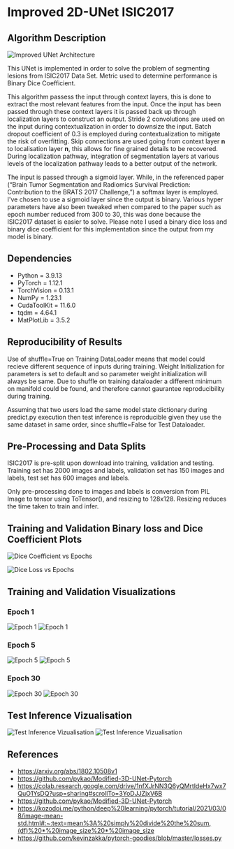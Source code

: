# Improved 2D-UNet ISIC2017

## Algorithm Description

![Improved UNet Architecture](https://github.com/Kamran496/PatternFlow/blob/master/recognition/Improved%20UNet%20Segmentation%20s4484695/Results/UNet.PNG)

This UNet is implemented in order to solve the problem of segmenting lesions from ISIC2017 Data Set. Metric used to determine performance is Binary Dice Coefficient.

This algorithm passess the input through context layers, this is done to extract the most relevant features from the input. Once the input has been passed through these context layers it is passed back up through localization layers to construct an output. Stride 2 convolutions are used on the input during contextualization in order to downsize the input. Batch dropout coefficient of 0.3 is employed during contextualization to mitigate the risk of overfitting. Skip connections are used going from context layer **n** to localisation layer **n**, this allows for fine grained details to be recovered. During localization pathway, integration of segmentation layers at various levels of the localization pathway leads to a better output of the network.

The input is passed through a sigmoid layer. While, in the referenced paper (“Brain Tumor Segmentation and Radiomics Survival Prediction: Contribution to the BRATS 2017 Challenge,”) a softmax layer is employed. I've chosen to use a sigmoid layer since the output is binary. Various hyper parameters have also been tweaked when compared to the paper such as epoch number reduced from 300 to 30, this was done because the ISIC2017 dataset is easier to solve. Please note I used a binary dice loss and binary dice coefficient for this implementation since the output from my model is binary.

## Dependencies

- Python = 3.9.13
- PyTorch = 1.12.1
- TorchVision = 0.13.1
- NumPy = 1.23.1
- CudaToolKit = 11.6.0
- tqdm = 4.64.1
- MatPlotLib = 3.5.2

## Reproducibility of Results

Use of shuffle=True on Training DataLoader means that model could recieve different sequence of inputs during training. Weight Initialization for parameters is set to default and so parameter weight initialization will always be same. Due to shuffle on training dataloader a different minimum on manifold could be found, and therefore cannot gaurantee reproducibility during training.

Assuming that two users load the same model state dictionary during predict.py execution then test inference is reproducible given they use the same dataset in same order, since shuffle=False for Test Dataloader.

## Pre-Processing and Data Splits

ISIC2017 is pre-split upon download into training, validation and testing. Training set has 2000 images and labels, validation set has 150 images and labels, test set has 600 images and labels.

Only pre-processing done to images and labels is conversion from PIL Image to tensor using ToTensor(), and resizing to 128x128. Resizing reduces the time taken to train and infer.

## Training and Validation Binary loss and Dice Coefficient Plots

![Dice Coefficient vs Epochs](https://github.com/Kamran496/PatternFlow/blob/master/recognition/Improved%20UNet%20Segmentation%20s4484695/Results/DiceCurve.png)

![Dice Loss vs Epochs](https://github.com/Kamran496/PatternFlow/blob/master/recognition/Improved%20UNet%20Segmentation%20s4484695/Results/LossCurve.png)

## Training and Validation Visualizations

### Epoch 1

![Epoch 1](https://github.com/Kamran496/PatternFlow/blob/master/recognition/Improved%20UNet%20Segmentation%20s4484695/Results/Epoch1.PNG)
![Epoch 1](https://github.com/Kamran496/PatternFlow/blob/master/recognition/Improved%20UNet%20Segmentation%20s4484695/Results/ValidationSegmentsEpoch1.png)

### Epoch 5

![Epoch 5](https://github.com/Kamran496/PatternFlow/blob/master/recognition/Improved%20UNet%20Segmentation%20s4484695/Results/Epoch5.PNG)
![Epoch 5](https://github.com/Kamran496/PatternFlow/blob/master/recognition/Improved%20UNet%20Segmentation%20s4484695/Results/ValidationSegmentsEpoch5.png)

### Epoch 30

![Epoch 30](https://github.com/Kamran496/PatternFlow/blob/master/recognition/Improved%20UNet%20Segmentation%20s4484695/Results/Epoch30.PNG)
![Epoch 30](https://github.com/Kamran496/PatternFlow/blob/master/recognition/Improved%20UNet%20Segmentation%20s4484695/Results/ValidationSegmentsEpoch30.png)


## Test Inference Vizualisation

![Test Inference Vizualisation](https://github.com/Kamran496/PatternFlow/blob/master/recognition/Improved%20UNet%20Segmentation%20s4484695/Results/Inference.PNG)
![Test Inference Vizualisation](https://github.com/Kamran496/PatternFlow/blob/master/recognition/Improved%20UNet%20Segmentation%20s4484695/Results/TestSegments.png)

## References
- https://arxiv.org/abs/1802.10508v1
- https://github.com/pykao/Modified-3D-UNet-Pytorch
- https://colab.research.google.com/drive/1nfXJrNN3Q6yQMrtldeHx7wx7QuO1YsDQ?usp=sharing#scrollTo=3YoDJJZjxV6B
- https://github.com/pykao/Modified-3D-UNet-Pytorch
- https://kozodoi.me/python/deep%20learning/pytorch/tutorial/2021/03/08/image-mean-std.html#:~:text=mean%3A%20simply%20divide%20the%20sum,(df)%20*%20image_size%20*%20image_size
- https://github.com/kevinzakka/pytorch-goodies/blob/master/losses.py
